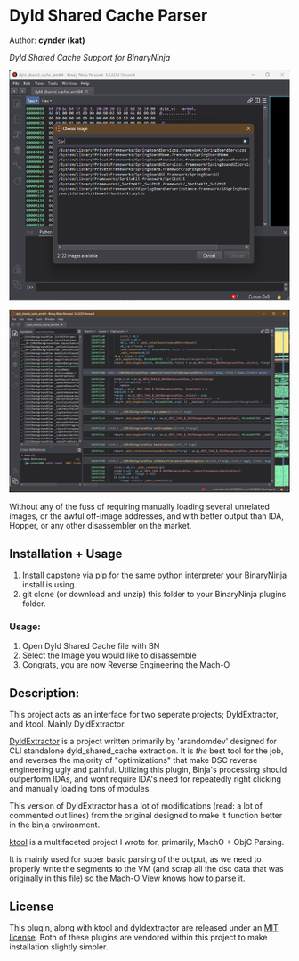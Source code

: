 # Dyld Shared Cache Parser
Author: **cynder (kat)**

_Dyld Shared Cache Support for BinaryNinja_

![BinaryNinja Screenshot](.github/sel.png?raw=true "Image Selection")

![BinaryNinja Screenshot](.github/sbui.png?raw=true "Disassembly View")

Without any of the fuss of requiring manually loading several unrelated images, or the awful off-image addresses, and with better output than IDA, Hopper, or any other disassembler on the market. 

## Installation + Usage

1. Install capstone via pip for the same python interpreter your BinaryNinja install is using. 
2. git clone (or download and unzip) this folder to your BinaryNinja plugins folder.

### Usage:

1. Open Dyld Shared Cache file with BN
2. Select the Image you would like to disassemble
3. Congrats, you are now Reverse Engineering the Mach-O

## Description:

This project acts as an interface for two seperate projects; DyldExtractor, and ktool. Mainly DyldExtractor.

[DyldExtractor](https://github.com/arandomdev/DyldExtractor) is a project written primarily by 'arandomdev' designed for CLI standalone dyld_shared_cache extraction. It is *the* best tool for the job, and reverses the majority of "optimizations" that make DSC reverse engineering ugly and painful. Utilizing this plugin, Binja's processing should outperform IDAs, and wont require IDA's need for repeatedly right clicking and manually loading tons of modules.

This version of DyldExtractor has a lot of modifications (read: a lot of commented out lines) from the original designed to make it function better in the binja environment. 

[ktool](https://github.com/cxnder/ktool) is a multifaceted project I wrote for, primarily, MachO + ObjC Parsing.

It is mainly used for super basic parsing of the output, as we need to properly write the segments to the VM (and scrap all the dsc data that was originally in this file) so the Mach-O View knows how to parse it. 

## License

This plugin, along with ktool and dyldextractor are released under an [MIT license](./license). Both of these plugins are vendored within this project to make installation slightly simpler. 
